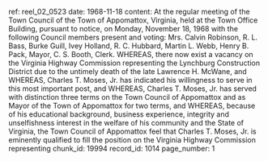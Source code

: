 ref: reel_02_0523
date: 1968-11-18
content: At the regular meeting of the Town Council of the Town of Appomattox, Virginia, held at the Town Office Building, pursuant to notice, on Monday, November 18, 1968 with the following Council members present and voting: Mrs. Calvin Robinson, R. L. Bass, Burke Guill, Ivey Holland, R. C. Hubbard, Martin L. Webb, Henry B. Pack, Mayor, C. S. Booth, Clerk. WHEREAS, there now exist a vacancy on the Virginia Highway Commission representing the Lynchburg Construction District due to the untimely death of the late Lawrence H. McWane, and WHEREAS, Charles T. Moses, Jr. has indicated his willingness to serve in this most important post, and WHEREAS, Charles T. Moses, Jr. has served with distinction three terms on the Town Council of Appomattox and as Mayor of the Town of Appomattox for two terms, and WHEREAS, because of his educational background, business experience, integrity and unselfishness interest in the welfare of his community and the State of Virginia, the Town Council of Appomattox feel that Charles T. Moses, Jr. is eminently qualified to fill the position on the Virginia Highway Commission representing
chunk_id: 19994
record_id: 1014
page_number: 1

